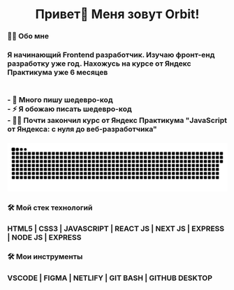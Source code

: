 ###

<h1 align="center">Привет👋 Меня зовут Orbit!</h1>

###

<h3 align="left">👩‍💻  Обо мне</h3>

### <p align="left">Я начинающий Frontend разработчик. Изучаю фронт-енд разработку уже год. Нахожусь на курсе от Яндекс Практикума уже 6 месяцев</p>

### <br>- 🔭 Много пишу шедевро-код <br>- ⚡ Я обожаю писать шедевро-код <br>- 👩‍💻 Почти закончил курс от Яндекс Практикума "JavaScript от Яндекса: с нуля до веб-разработчика"

###

<p align="center">
 <img width="1100" src="snake.svg" alt="snake"/>
</p>

###

<h3 align="left">🛠 Мой стек технологий</h3>

### HTML5 | CSS3 | JAVASCRIPT | REACT JS | NEXT JS | EXPRESS | NODE JS | EXPRESS

<h3 align="left">🛠 Мои инструменты</h3>

### VSCODE | FIGMA | NETLIFY | GIT BASH | GITHUB DESKTOP

###
